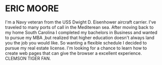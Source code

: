 <!DOCTYPE html>

  <head>
    
    
  </head>
  <h1>ERIC MOORE</h1>
  

  <body>
  	I'm a Navy veteran from the USS Dwight D. Eisenhower aircraft carrier. I've traveled to many ports of call in the Mediterean sea. After moving back to my home South Carolina I completed my bachelors in Business and wanted to pursue my MBA ,but realized that higher education doesn't always land you the job you would like. So wanting a flexible schedule I decided to pursue my real estate license. I'm looking for a chance to learn how to create web pages that can give the browser a excellent experience. CLEMSON TIGER FAN.
  
      

   
      


      
     

  
      


    
  </body>
</html>
